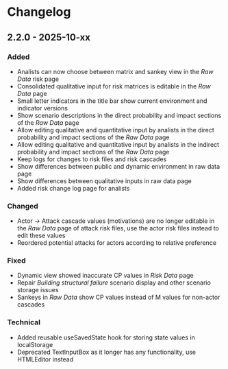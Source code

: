 # Changelog

## 2.2.0 - 2025-10-xx

### Added

- Analists can now choose between matrix and sankey view in the _Raw Data_ risk page
- Consolidated qualitative input for risk matrices is editable in the _Raw Data_ page
- Small letter indicators in the title bar show current environment and indicator versions
- Show scenario descriptions in the direct probability and impact sections of the _Raw Data_ page
- Allow editing qualitative and quantitative input by analists in the direct probability and impact sections of the _Raw Data_ page
- Allow editing qualitative and quantitative input by analists in the indirect probability and impact sections of the _Raw Data_ page
- Keep logs for changes to risk files and risk cascades
- Show differences between public and dynamic environment in raw data page
- Show differences between qualitative inputs in raw data page
- Added risk change log page for analists

### Changed

- Actor -> Attack cascade values (motivations) are no longer editable in the _Raw Data_ page of attack risk files, use the actor risk files instead to edit these values
- Reordered potential attacks for actors according to relative preference

### Fixed

- Dynamic view showed inaccurate CP values in _Risk Data_ page
- Repair _Building structural failure_ scenario display and other scenario storage issues
- Sankeys in _Raw Data_ show CP values instead of M values for non-actor cascades

### Technical

- Added reusable useSavedState hook for storing state values in localStorage
- Deprecated TextInputBox as it longer has any functionality, use HTMLEditor instead
